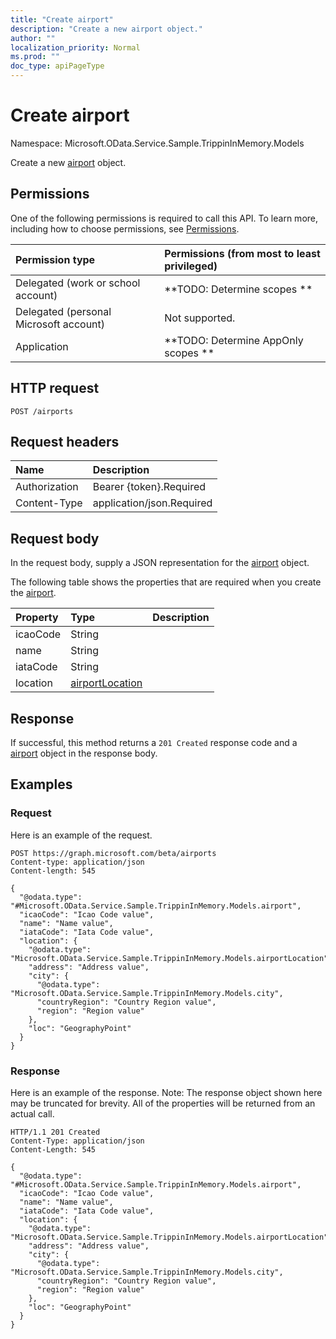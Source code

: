 ```yaml
---
title: "Create airport"
description: "Create a new airport object."
author: ""
localization_priority: Normal
ms.prod: ""
doc_type: apiPageType
---
```


# Create airport

Namespace: Microsoft.OData.Service.Sample.TrippinInMemory.Models

Create a new [airport](../resources/microsoft.odata.service.sample.trippininmemory.models-airport.md) object.

## Permissions
One of the following permissions is required to call this API. To learn more, including how to choose permissions, see [Permissions](/concepts/permissions-reference.md).

|Permission type|Permissions (from most to least privileged)|
|:---|:---|
|Delegated (work or school account)|**TODO: Determine scopes **|
|Delegated (personal Microsoft account)|Not supported.|
|Application|**TODO: Determine AppOnly scopes **|

## HTTP request
<!-- {
  "blockType": "ignored"
}
-->
``` http
POST /airports
```

## Request headers
|Name|Description|
|:---|:---|
|Authorization|Bearer {token}.Required|
|Content-Type|application/json.Required|

## Request body
In the request body, supply a JSON representation for the [airport](../resources/microsoft.odata.service.sample.trippininmemory.models-airport.md) object.

The following table shows the properties that are required when you create the [airport](../resources/microsoft.odata.service.sample.trippininmemory.models-airport.md).

|Property|Type|Description|
|:---|:---|:---|
|icaoCode|String||
|name|String||
|iataCode|String||
|location|[airportLocation](../resources/microsoft.odata.service.sample.trippininmemory.models-airportlocation.md)||



## Response
If successful, this method returns a `201 Created` response code and a [airport](../resources/microsoft.odata.service.sample.trippininmemory.models-airport.md) object in the response body.

## Examples

### Request
Here is an example of the request.
<!-- {
  "blockType": "request",
  "name": "create_airport_from_airports"
}
-->
``` http
POST https://graph.microsoft.com/beta/airports
Content-type: application/json
Content-length: 545

{
  "@odata.type": "#Microsoft.OData.Service.Sample.TrippinInMemory.Models.airport",
  "icaoCode": "Icao Code value",
  "name": "Name value",
  "iataCode": "Iata Code value",
  "location": {
    "@odata.type": "Microsoft.OData.Service.Sample.TrippinInMemory.Models.airportLocation",
    "address": "Address value",
    "city": {
      "@odata.type": "Microsoft.OData.Service.Sample.TrippinInMemory.Models.city",
      "countryRegion": "Country Region value",
      "region": "Region value"
    },
    "loc": "GeographyPoint"
  }
}
```

### Response
Here is an example of the response. Note: The response object shown here may be truncated for brevity. All of the properties will be returned from an actual call.
<!-- {
  "blockType": "response",
  "truncated": true,
  "@odata.type": "microsoft.odata.service.sample.trippininmemory.models.airport"
}
-->
``` http
HTTP/1.1 201 Created
Content-Type: application/json
Content-Length: 545

{
  "@odata.type": "#Microsoft.OData.Service.Sample.TrippinInMemory.Models.airport",
  "icaoCode": "Icao Code value",
  "name": "Name value",
  "iataCode": "Iata Code value",
  "location": {
    "@odata.type": "Microsoft.OData.Service.Sample.TrippinInMemory.Models.airportLocation",
    "address": "Address value",
    "city": {
      "@odata.type": "Microsoft.OData.Service.Sample.TrippinInMemory.Models.city",
      "countryRegion": "Country Region value",
      "region": "Region value"
    },
    "loc": "GeographyPoint"
  }
}
```

